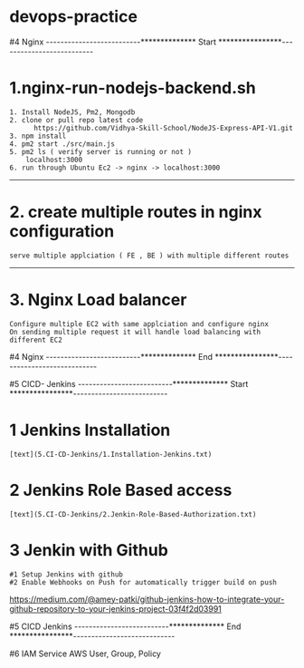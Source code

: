 # devops-practice

#4 Nginx  --------------------------************** Start ****************--------------------------

# 1.nginx-run-nodejs-backend.sh 
  	1. Install NodeJS, Pm2, Mongodb
	2. clone or pull repo latest code 
          https://github.com/Vidhya-Skill-School/NodeJS-Express-API-V1.git
	3. npm install
	4. pm2 start ./src/main.js
	5. pm2 ls ( verify server is running or not )
		localhost:3000
    6. run through Ubuntu Ec2 -> nginx -> localhost:3000    

-----------------------------------------------------------------------------------
# 2. create multiple routes in nginx configuration
    serve multiple applciation ( FE , BE ) with multiple different routes 
-----------------------------------------------------------------------------------
# 3. Nginx Load balancer 
	Configure multiple EC2 with same applciation and configure nginx 
	On sending multiple request it will handle load balancing with different EC2


#4 Nginx  --------------------------************** End ****************----------------------------

#5 CICD- Jenkins  --------------------------************** Start ****************--------------------------

# 1 Jenkins Installation 
	[text](5.CI-CD-Jenkins/1.Installation-Jenkins.txt)	

# 2 Jenkins Role Based access
	[text](5.CI-CD-Jenkins/2.Jenkin-Role-Based-Authorization.txt)

# 3 Jenkin with Github  
	#1 Setup Jenkins with github 
	#2 Enable Webhooks on Push for automatically trigger build on push 

https://medium.com/@amey-patki/github-jenkins-how-to-integrate-your-github-repository-to-your-jenkins-project-03f4f2d03991	

#5 CICD Jenkins  --------------------------************** End ****************----------------------------

#6 IAM Service AWS 
	User, Group, Policy 